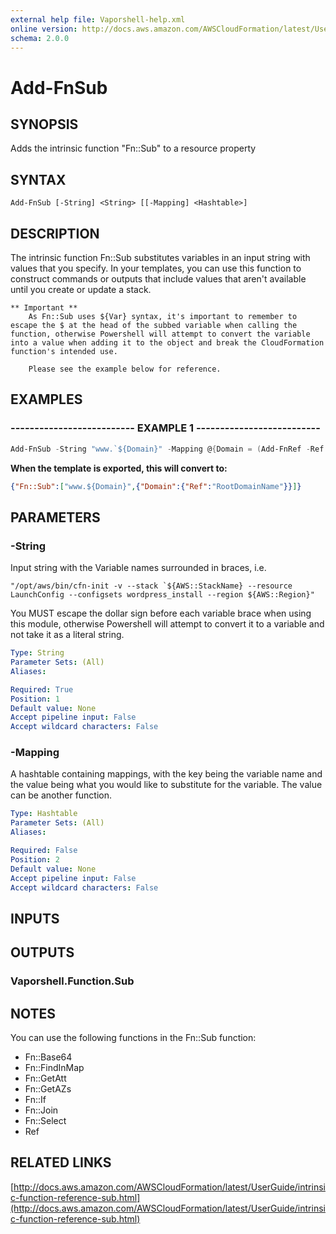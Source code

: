 ```yaml
---
external help file: Vaporshell-help.xml
online version: http://docs.aws.amazon.com/AWSCloudFormation/latest/UserGuide/intrinsic-function-reference-sub.html
schema: 2.0.0
---
```


# Add-FnSub

## SYNOPSIS
Adds the intrinsic function "Fn::Sub" to a resource property

## SYNTAX

```
Add-FnSub [-String] <String> [[-Mapping] <Hashtable>]
```

## DESCRIPTION
The intrinsic function Fn::Sub substitutes variables in an input string with values that you specify.
In your templates, you can use this function to construct commands or outputs that include values that aren't available until you create or update a stack.

    ** Important **
        As Fn::Sub uses ${Var} syntax, it's important to remember to escape the $ at the head of the subbed variable when calling the function, otherwise Powershell will attempt to convert the variable into a value when adding it to the object and break the CloudFormation function's intended use.

        Please see the example below for reference.

## EXAMPLES

### -------------------------- EXAMPLE 1 --------------------------
```powershell
Add-FnSub -String "www.`${Domain}" -Mapping @{Domain = (Add-FnRef -Ref "RootDomainName")}
```

**When the template is exported, this will convert to:** 
```json
{"Fn::Sub":["www.${Domain}",{"Domain":{"Ref":"RootDomainName"}}]}
```

## PARAMETERS

### -String
Input string with the Variable names surrounded in braces, i.e.
```
"/opt/aws/bin/cfn-init -v --stack `${AWS::StackName} --resource LaunchConfig --configsets wordpress_install --region ${AWS::Region}"
```

You MUST escape the dollar sign before each variable brace when using this module, otherwise Powershell will attempt to convert it to a variable and not take it as a literal string.

```yaml
Type: String
Parameter Sets: (All)
Aliases: 

Required: True
Position: 1
Default value: None
Accept pipeline input: False
Accept wildcard characters: False
```

### -Mapping
A hashtable containing mappings, with the key being the variable name and the value being what you would like to substitute for the variable.
The value can be another function.

```yaml
Type: Hashtable
Parameter Sets: (All)
Aliases: 

Required: False
Position: 2
Default value: None
Accept pipeline input: False
Accept wildcard characters: False
```

## INPUTS

## OUTPUTS

### Vaporshell.Function.Sub

## NOTES
You can use the following functions in the Fn::Sub function:
* Fn::Base64
* Fn::FindInMap
* Fn::GetAtt
* Fn::GetAZs
* Fn::If
* Fn::Join
* Fn::Select
* Ref

## RELATED LINKS

[http://docs.aws.amazon.com/AWSCloudFormation/latest/UserGuide/intrinsic-function-reference-sub.html](http://docs.aws.amazon.com/AWSCloudFormation/latest/UserGuide/intrinsic-function-reference-sub.html)

